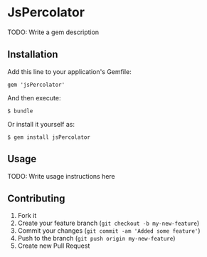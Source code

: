 # JsPercolator

TODO: Write a gem description

## Installation

Add this line to your application's Gemfile:

    gem 'jsPercolator'

And then execute:

    $ bundle

Or install it yourself as:

    $ gem install jsPercolator

## Usage

TODO: Write usage instructions here

## Contributing

1. Fork it
2. Create your feature branch (`git checkout -b my-new-feature`)
3. Commit your changes (`git commit -am 'Added some feature'`)
4. Push to the branch (`git push origin my-new-feature`)
5. Create new Pull Request
